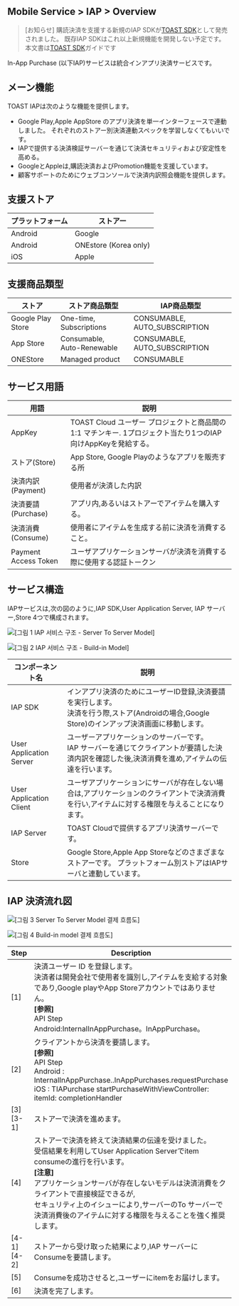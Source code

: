 ## Mobile Service > IAP > Overview

> [お知らせ]
> 購読決済を支援する新規のIAP SDKが[TOAST SDK](http://docs.toast.com/ko/TOAST/ko/toast-sdk/overview/)として発売されました。
> 既存IAP SDKはこれ以上新規機能を開発しない予定です。
> 本文書は[TOAST SDK](http://docs.toast.com/ko/TOAST/ko/toast-sdk/overview/)ガイドです


In-App Purchase (以下IAP)サービスは統合インアプリ決済サービスです。


## メーン機能

TOAST IAPは次のような機能を提供します。

* Google Play,Apple AppStore のアプリ決済を単一インターフェースで連動しました。
それぞれのストアー別決済連動スペックを学習しなくてもいいです。
* IAPで提供する決済検証サーバーを通じて決済セキュリティおよび安定性を高める。
* GoogleとAppleは,購読決済およびPromotion機能を支援しています。
* 顧客サポートのためにウェブコンソールで決済内訳照会機能を提供します。

## 支援ストア

| プラットフォーム | ストアー |
| --- | --- |
| Android | Google |
| Android | ONEstore (Korea only)|
| iOS | Apple |

## 支援商品類型

| ストア | ストア商品類型| IAP商品類型|    
|---|---|---|
| Google Play Store| One-time, Subscriptions | CONSUMABLE, AUTO_SUBSCRIPTION |
| App Store| Consumable, Auto-Renewable | CONSUMABLE, AUTO_SUBSCRIPTION |
| ONEStore|	Managed product | CONSUMABLE|

## サービス用語

| 用語 | 説明 |
| --- | --- |
| AppKey | TOAST Cloud ユーザー プロジェクトと商品間の1:1 マチンキー. 1プロジェクト当たり1つのIAP向けAppKeyを発給する。 |
| ストア(Store) | App Store, Google Playのようなアプリを販売する所 |
| 決済内訳(Payment) | 使用者が決済した内訳 |
| 決済要請(Purchase) | アプリ内,あるいはストアーでアイテムを購入する。 |
| 決済消費(Consume) | 使用者にアイテムを生成する前に決済を消費すること。 |
| Payment Access Token | ユーザアプリケーションサーバが決済を消費する際に使用する認証トークン |

## サービス構造

IAPサービスは,次の図のように,IAP SDK,User Application Server, IAP サーバー,Store 4つで構成されます。

![[그림 1 IAP 서비스 구조 - Server To Server Model]](http://static.toastoven.net/prod_iap/iap_n_1.png)


![[그림 2 IAP 서비스 구조 - Build-in Model]](http://static.toastoven.net/prod_iap/iap_n_23.png)


| コンポーネント名 | 説明 |
| ----- | --- |
| IAP SDK | インアプリ決済のためにユーザーID登録,決済要請を実行します。 <br> 決済を行う際,ストア(Androidの場合,Google Store)のインアップ決済画面に移動します。 |
| User Application Server | ユーザーアプリケーションのサーバーです。 <br> IAP サーバーを通じてクライアントが要請した決済内訳を確認した後,決済消費を進め,アイテムの伝達を行います。 |
| User Application Client | ユーザアプリケーションにサーバが存在しない場合は,アプリケーションのクライアントで決済消費を行い,アイテムに対する権限を与えることになります。 |
| IAP Server | TOAST Cloudで提供するアプリ決済サーバーです。|
| Store | Google Store,Apple App Storeなどのさまざまなストアーです。 プラットフォーム別ストアはIAPサーバと連動しています。 |


## IAP 決済流れ図


![[그림 3 Server To Server Model 결제 흐름도]](http://static.toastoven.net/prod_iap/iap_n_28.png)


![[그림 4 Build-in model 결제 흐름도]](http://static.toastoven.net/prod_iap/iap_n_29.png)


| Step | Description |
| ---------- | ----------- |
| [1] | 決済ユーザー ID を登録します。 <br>決済者は開発会社で使用者を識別し,アイテムを支給する対象であり,Google playやApp Storeアカウントではありません。<br>**[参照]**<br>API Step<br>Android:InternalInAppPurchase。InAppPurchase。 |
| [2] | クライアントから決済を要請します。<br>**[参照]** <br>API Step<br>Android : InternalInAppPurchase..InAppPurchases.requestPurchase<br>iOS : TIAPurchase startPurchaseWithViewController: itemId: completionHandler |
| [3]<br>[3-1] | ストアーで決済を進めます。 |
| [4] | ストアーで決済を終えて決済結果の伝達を受けました。<br> 受信結果を利用してUser Application Serverでitem consumeの進行を行います。<br>**[注意]** <br>アプリケーションサーバが存在しないモデルは決済消費をクライアントで直接検証できるが, <br/> セキュリティ上のイシューにより,サーバーのTo サーバーで決済消費後のアイテムに対する権限を与えることを強く推奨します。 |
| [4-1]<br>[4-2] | ストアーから受け取った結果により,IAP サーバーにConsumeを要請します。 |
| [5] | Consumeを成功させると,ユーザーにitemをお届けします。 |
| [6] | 決済を完了します。 |
